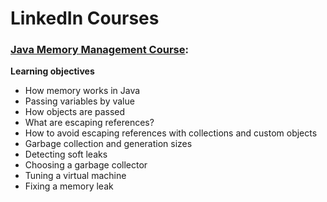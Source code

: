 # LinkedIn Courses

### [Java Memory Management Course](https://www.linkedin.com/learning-login/share?account=94679938&forceAccount=false&redirect=https%3A%2F%2Fwww.linkedin.com%2Flearning%2Fjava-memory-management%3Ftrk%3Dshare_ent_url%26shareId%3DNTaXuWdSQimYFmUsjPTh5Q%253D%253D):

**Learning objectives**
- How memory works in Java
- Passing variables by value
- How objects are passed
- What are escaping references?
- How to avoid escaping references with collections and custom objects
- Garbage collection and generation sizes
- Detecting soft leaks
- Choosing a garbage collector
- Tuning a virtual machine
- Fixing a memory leak
